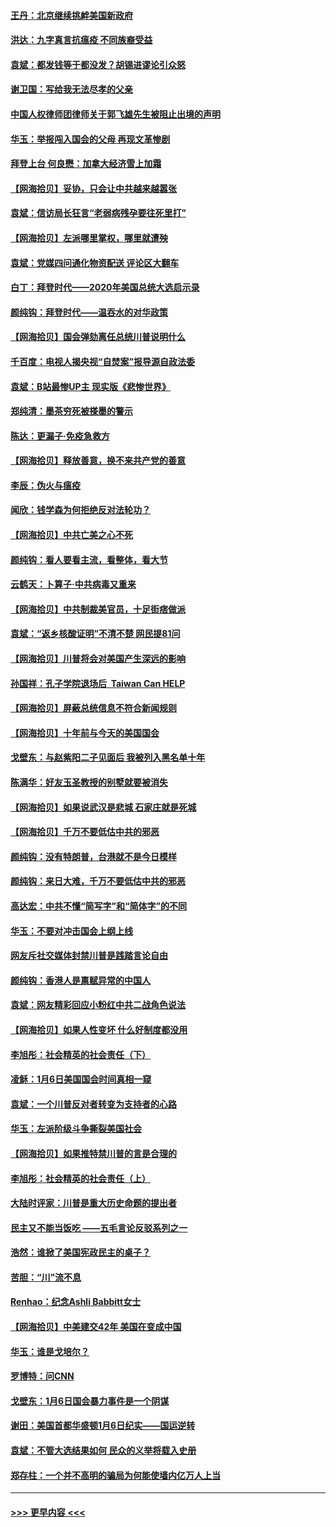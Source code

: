 #### [王丹：北京继续挑衅美国新政府](../pages/nsc993/n12722456.md?t=01311851) 
#### [洪达：九字真言抗瘟疫 不同族裔受益](../pages/nsc993/n12722448.md?t=01311851) 
#### [袁斌：都发钱等于都没发？胡锡进谬论引众怒](../pages/nsc993/n12722393.md?t=01311851) 
#### [谢卫国：写给我无法尽孝的父亲](../pages/nsc993/n12720325.md?t=01311851) 
#### [中国人权律师团律师关于郭飞雄先生被阻止出境的声明](../pages/nsc993/n12720203.md?t=01311851) 
#### [华玉：举报闯入国会的父母 再现文革惨剧](../pages/nsc993/n12719070.md?t=01311851) 
#### [拜登上台 何良懋：加拿大经济雪上加霜](../pages/nsc993/n12718943.md?t=01311851) 
#### [【网海拾贝】妥协，只会让中共越来越嚣张](../pages/nsc993/n12717392.md?t=01311851) 
#### [袁斌：信访局长狂言“老弱病残孕要往死里打”](../pages/nsc993/n12717343.md?t=01311851) 
#### [【网海拾贝】左派哪里掌权，哪里就遭殃](../pages/nsc993/n12715009.md?t=01311851) 
#### [袁斌：党媒四问通化物资配送 评论区大翻车](../pages/nsc993/n12714950.md?t=01311851) 
#### [白丁：拜登时代——2020年美国总统大选启示录](../pages/nsc993/n12714920.md?t=01311851) 
#### [颜纯钩：拜登时代——温吞水的对华政策](../pages/nsc993/n12713245.md?t=01311851) 
#### [【网海拾贝】国会弹劾离任总统川普说明什么](../pages/nsc993/n12712816.md?t=01311851) 
#### [千百度：电视人揭央视“自焚案”报导源自政法委](../pages/nsc993/n12709760.md?t=01311851) 
#### [袁斌：B站最惨UP主 现实版《悲惨世界》](../pages/nsc993/n12709686.md?t=01311851) 
#### [郑纯清：墨茶穷死被搽墨的警示](../pages/nsc993/n12709262.md?t=01311851) 
#### [陈达：更漏子·免疫急救方](../pages/nsc993/n12709244.md?t=01311851) 
#### [【网海拾贝】释放善意，换不来共产党的善意](../pages/nsc993/n12708361.md?t=01311851) 
#### [李辰：伪火与瘟疫](../pages/nsc993/n12707981.md?t=01311851) 
#### [闻欣：钱学森为何拒绝反对法轮功？](../pages/nsc993/n12707407.md?t=01311851) 
#### [【网海拾贝】中共亡美之心不死](../pages/nsc993/n12707621.md?t=01311851) 
#### [颜纯钩：看人要看主流，看整体，看大节](../pages/nsc993/n12707536.md?t=01311851) 
#### [云鹤天：卜算子‧中共病毒又重来](../pages/nsc993/n12707408.md?t=01311851) 
#### [【网海拾贝】中共制裁美官员，十足街痞做派](../pages/nsc993/n12705115.md?t=01311851) 
#### [袁斌：“返乡核酸证明”不清不楚 网民提81问](../pages/nsc993/n12704982.md?t=01311851) 
#### [【网海拾贝】川普将会对美国产生深远的影响](../pages/nsc993/n12703045.md?t=01311851) 
#### [孙国祥：孔子学院退场后  Taiwan Can HELP](../pages/nsc993/n12702430.md?t=01311851) 
#### [【网海拾贝】屏蔽总统信息不符合新闻规则](../pages/nsc993/n12699998.md?t=01311851) 
#### [【网海拾贝】十年前与今天的美国国会](../pages/nsc993/n12696993.md?t=01311851) 
#### [戈壁东：与赵紫阳二子见面后 我被列入黑名单十年](../pages/nsc993/n12696215.md?t=01311851) 
#### [陈满华：好友玉圣教授的别墅就要被消失](../pages/nsc993/n12695411.md?t=01311851) 
#### [【网海拾贝】如果说武汉是悲城 石家庄就是死城](../pages/nsc993/n12694589.md?t=01311851) 
#### [【网海拾贝】千万不要低估中共的邪恶](../pages/nsc993/n12692771.md?t=01311851) 
#### [颜纯钩：没有特朗普，台港就不是今日模样](../pages/nsc993/n12692678.md?t=01311851) 
#### [颜纯钩：来日大难，千万不要低估中共的邪恶](../pages/nsc993/n12692080.md?t=01311851) 
#### [高达宏：中共不懂“简写字”和“简体字”的不同](../pages/nsc993/n12692068.md?t=01311851) 
#### [华玉：不要对冲击国会上纲上线](../pages/nsc993/n12689948.md?t=01311851) 
#### [网友斥社交媒体封禁川普是践踏言论自由](../pages/nsc993/n12687482.md?t=01311851) 
#### [颜纯钩：香港人是禀赋异常的中国人](../pages/nsc993/n12685142.md?t=01311851) 
#### [袁斌：网友精彩回应小粉红中共二战角色说法](../pages/nsc993/n12684994.md?t=01311851) 
#### [【网海拾贝】如果人性变坏 什么好制度都没用](../pages/nsc993/n12683000.md?t=01311851) 
#### [李旭彤：社会精英的社会责任（下）](../pages/nsc993/n12680604.md?t=01311851) 
#### [凌稣：1月6日美国国会时间真相一窥](../pages/nsc993/n12682780.md?t=01311851) 
#### [袁斌：一个川普反对者转变为支持者的心路](../pages/nsc993/n12682700.md?t=01311851) 
#### [华玉：左派阶级斗争撕裂美国社会](../pages/nsc993/n12681226.md?t=01311851) 
#### [【网海拾贝】如果推特禁川普的言是合理的](../pages/nsc993/n12681232.md?t=01311851) 
#### [李旭彤：社会精英的社会责任（上）](../pages/nsc993/n12680501.md?t=01311851) 
#### [大陆时评家：川普是重大历史命题的提出者](../pages/nsc993/n12679904.md?t=01311851) 
#### [民主又不能当饭吃 ——五毛言论反驳系列之一](../pages/nsc993/n12679877.md?t=01311851) 
#### [浩然：谁掀了美国宪政民主的桌子？](../pages/nsc993/n12679850.md?t=01311851) 
#### [苦胆：“川”流不息](../pages/nsc993/n12678388.md?t=01311851) 
#### [Renhao：纪念Ashli Babbitt女士](../pages/nsc993/n12678359.md?t=01311851) 
#### [【网海拾贝】中美建交42年 美国在变成中国](../pages/nsc993/n12678324.md?t=01311851) 
#### [华玉：谁是戈培尔？](../pages/nsc993/n12677515.md?t=01311851) 
#### [罗博特：问CNN](../pages/nsc993/n12677172.md?t=01311851) 
#### [戈壁东：1月6日国会暴力事件是一个阴谋](../pages/nsc993/n12674639.md?t=01311851) 
#### [谢田：美国首都华盛顿1月6日纪实——国运逆转](../pages/nsc993/n12673190.md?t=01311851) 
#### [袁斌：不管大选结果如何 民众的义举将载入史册](../pages/nsc993/n12672787.md?t=01311851) 
#### [郑存柱：一个并不高明的骗局为何能使墙内亿万人上当](../pages/nsc993/n12671449.md?t=01311851) 

----
#### [ >>> 更早内容 <<< ](../indexes/nsc993-earlier.md)
